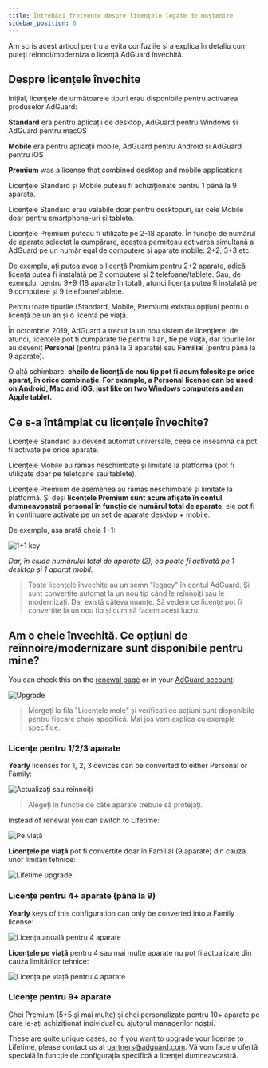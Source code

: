 ```yaml
---
title: Întrebări frecvente despre licențele legate de moștenire
sidebar_position: 6
---
```


Am scris acest articol pentru a evita confuziile și a explica în detaliu cum puteți reînnoi/moderniza o licență AdGuard învechită.

## Despre licențele învechite

Inițial, licențele de următoarele tipuri erau disponibile pentru activarea produselor AdGuard:

**Standard** era pentru aplicații de desktop, AdGuard pentru Windows și AdGuard pentru macOS

**Mobile** era pentru aplicații mobile, AdGuard pentru Android și AdGuard pentru iOS

**Premium** was a license that combined desktop and mobile applications

Licențele Standard și Mobile puteau fi achiziționate pentru 1 până la 9 aparate.

Licențele Standard erau valabile doar pentru desktopuri, iar cele Mobile doar pentru smartphone-uri și tablete.

Licențele Premium puteau fi utilizate pe 2-18 aparate. În funcție de numărul de aparate selectat la cumpărare, acestea permiteau activarea simultană a AdGuard pe un număr egal de computere și aparate mobile: 2+2, 3+3 etc.

De exemplu, ați putea avea o licență Premium pentru 2+2 aparate, adică licența putea fi instalată pe 2 computere și 2 telefoane/tablete. Sau, de exemplu, pentru 9+9 (18 aparate în total), atunci licența putea fi instalată pe 9 computere și 9 telefoane/tablete.

Pentru toate tipurile (Standard, Mobile, Premium) existau opțiuni pentru o licență pe un an și o licență pe viață.

În octombrie 2019, AdGuard a trecut la un nou sistem de licențiere: de atunci, licențele pot fi cumpărate fie pentru 1 an, fie pe viață, dar tipurile lor au devenit **Personal** (pentru până la 3 aparate) sau **Familial** (pentru până la 9 aparate).

O altă schimbare: **cheile de licență de nou tip pot fi acum folosite pe orice aparat, în orice combinație. For example, a Personal license can be used on Android, Mac and iOS, just like on two Windows computers and an Apple tablet.**

## Ce s-a întâmplat cu licențele învechite?

Licențele Standard au devenit automat universale, ceea ce înseamnă că pot fi activate pe orice aparate.

Licențele Mobile au rămas neschimbate și limitate la platformă (pot fi utilizate doar pe telefoane sau tablete).

Licențele Premium de asemenea au rămas neschimbate și limitate la platformă. Și deși **licențele Premium sunt acum afișate în contul dumneavoastră personal în funcție de numărul total de aparate**, ele pot fi în continuare activate pe un set de aparate desktop + mobile.

De exemplu, așa arată cheia 1+1:

![1+1 key](https://cdn.adtidy.org/public/Adguard/kb/newscreenshots/En/General/legacy-licenses/1.outdatedlicenses_en.png)

*Dar, în ciuda numărului total de aparate (2), ea poate fi activată pe 1 desktop și 1 aparat mobil.*
> Toate licențele învechite au un semn "legacy" în contul AdGuard. Și sunt convertite automat la un nou tip când le reînnoiți sau le modernizați. Dar există câteva nuanțe. Să vedem ce licențe pot fi convertite la un nou tip și cum să facem acest lucru.

## Am o cheie învechită. Ce opțiuni de reînnoire/modernizare sunt disponibile pentru mine?

You can check this on the [renewal page](https://adguard.com/renew.html) or in your [AdGuard account](https://adguardaccount.com/main.html):

![Upgrade](https://cdn.adtidy.org/public/Adguard/kb/newscreenshots/En/General/legacy-licenses/2.switch_en.png)
> Mergeți la fila "Licențele mele" și verificați ce acțiuni sunt disponibile pentru fiecare cheie specifică. Mai jos vom explica cu exemple specifice.

### Licențe pentru 1/2/3 aparate

**Yearly** licenses for 1, 2, 3 devices can be converted to either Personal or Family:

![Actualizați sau reînnoiți](https://cdn.adtidy.org/public/Adguard/kb/newscreenshots/En/General/legacy-licenses/3.yearly_en.png)
> Alegeți în funcție de câte aparate trebuie să protejați.

Instead of renewal you can switch to Lifetime:

![Pe viață](https://cdn.adtidy.org/public/Adguard/kb/newscreenshots/En/General/legacy-licenses/4.lifetime_en.png)

**Licențele pe viață** pot fi convertite doar în Familial (9 aparate) din cauza unor limitări tehnice:

![Lifetime upgrade](https://cdn.adtidy.org/public/Adguard/kb/newscreenshots/En/General/legacy-licenses/5.lifetimeupgrade_en.png)

### Licențe pentru 4+ aparate (până la 9)

**Yearly** keys of this configuration can only be converted into a Family license:

![Licența anuală pentru 4 aparate](https://cdn.adtidy.org/public/Adguard/kb/newscreenshots/En/General/legacy-licenses/6.yearly4+devices_en.png)

**Licențele pe viață** pentru 4 sau mai multe aparate nu pot fi actualizate din cauza limitărilor tehnice:

![Licența pe viață pentru 4 aparate](https://cdn.adtidy.org/public/Adguard/kb/newscreenshots/En/General/legacy-licenses/7.lifetime4+devices_en.png)

### Licențe pentru 9+ aparate

Chei Premium (5+5 și mai multe) și chei personalizate pentru 10+ aparate pe care le-ați achiziționat individual cu ajutorul managerilor noștri.

These are quite unique cases, so if you want to upgrade your license to Lifetime, please contact us at partners@adguard.com. Vă vom face o ofertă specială în funcție de configurația specifică a licenței dumneavoastră.
